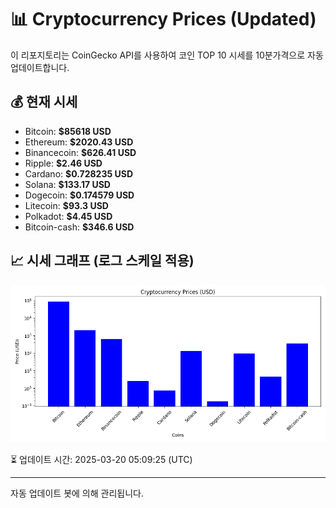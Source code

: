 
# 📊 Cryptocurrency Prices (Updated)

이 리포지토리는 CoinGecko API를 사용하여 코인 TOP 10 시세를 10분가격으로 자동 업데이트합니다.

## 💰 현재 시세
- Bitcoin: **$85618 USD**
- Ethereum: **$2020.43 USD**
- Binancecoin: **$626.41 USD**
- Ripple: **$2.46 USD**
- Cardano: **$0.728235 USD**
- Solana: **$133.17 USD**
- Dogecoin: **$0.174579 USD**
- Litecoin: **$93.3 USD**
- Polkadot: **$4.45 USD**
- Bitcoin-cash: **$346.6 USD**

## 📈 시세 그래프 (로그 스케일 적용)
![Crypto Prices](crypto_prices.png)

⏳ 업데이트 시간: 2025-03-20 05:09:25 (UTC)

---
자동 업데이트 봇에 의해 관리됩니다.
